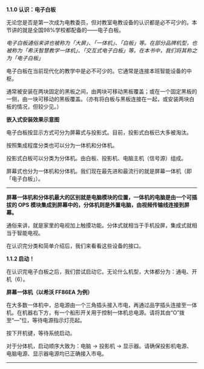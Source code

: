 
**1.1.0 认识：电子白板**

无论您是否是第一次成为电教委员，但对教室电教设备的认识都是必不可少的。本节讲的就是全国98%学校都配备的——电子白板。

*电子白板通俗来讲也被称为「大屏」、「一体机」、「白板」等。在部分品牌机型，也被称为「希沃智慧教学一体机」、「交互式电子白板」等。在本书中，我们将其称之为「电子白板」*

电子白板在当前现代化的教学中是必不可少的。它通常是连接本班智能设备的中枢。

通常被安装在两块固定的黑板之间，由两块可移动黑板覆盖；或在一个固定黑板的一侧，由一块可移动的黑板覆盖。（亦有将白板与黑板连接在一起，或安装两块白板的情况，但较少见。）

**嵌入式安装效果示意图**

电子白板按显示方式可分为屏幕式与投影式。目前，投影式白板已大多被淘汰。

按照集成程度分类也可以分为一体机和分体机。

投影式白板可以分类为分体机。由白板、投影机、电脑主机（信号源）组成。

屏幕式也分为一体机和分体机。我们现在最先进和最流行的就是屏幕一体机（即「电子白板」）。

---

**屏幕一体机和分体机最大的区别就是电脑模块的位置，一体机的电脑是由一个可插拔的 OPS 模块集成到屏幕中的，分体机则是外置电脑，由视频传输线连接到屏幕。**

通俗来讲，就是家里的电视加上触摸功能。分体式就相当于手机投屏，集成式就相当于智能电视。

在认识完分类和简单介绍后，我们来看看这些设备的接口。

**1.1.2 启动！**

在认识完电子白板之后，我们尝试启动它。无论什么机型，大体都分为：通电、开机（6）。

**屏幕一体机（以希沃 FF86EA 为例）**

在大多数一体机中，总电源由一个三角插头接入市电，再通过品字插头连接至一体机。在机器右下方，有一个船形开关用于控制一体机总电源。请将其由“O”拨至“—”位，等待电源指示灯亮起。

按下开机键，等待系统启动。

对于分体机，启动顺序大致为：电脑 → 投影机 → 显示器。请确保投影机电源、电脑电源、显示器电源均已正确接入市电。

---
